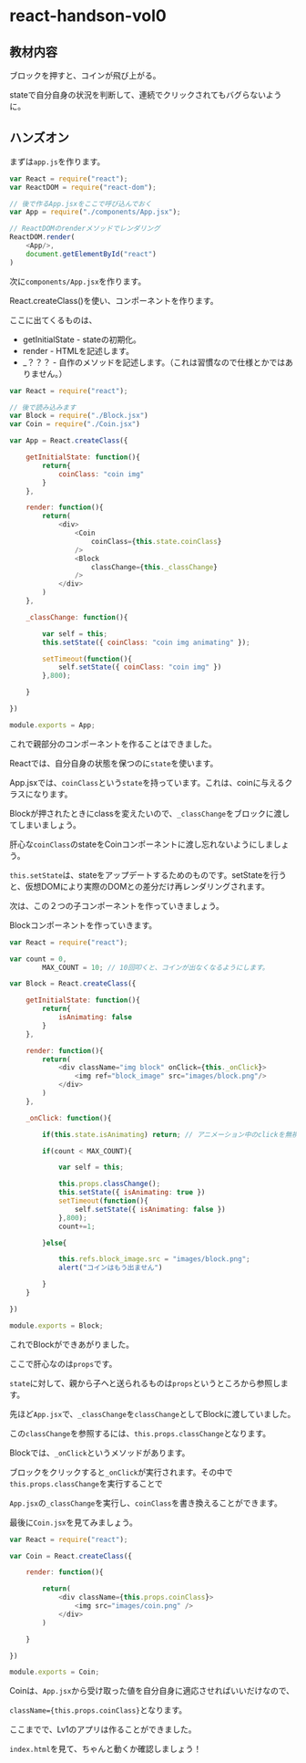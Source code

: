 # react-handson-vol0

## 教材内容

ブロックを押すと、コインが飛び上がる。

stateで自分自身の状況を判断して、連続でクリックされてもバグらないように。

## ハンズオン

まずは`app.js`を作ります。

```js
var React = require("react");
var ReactDOM = require("react-dom");

// 後で作るApp.jsxをここで呼び込んでおく
var App = require("./components/App.jsx");

// ReactDOMのrenderメソッドでレンダリング
ReactDOM.render(
	<App/>,
	document.getElementById("react")
)
```


次に`components/App.jsx`を作ります。

React.createClass()を使い、コンポーネントを作ります。

ここに出てくるものは、

- getInitialState - stateの初期化。
- render - HTMLを記述します。
- _？？？ - 自作のメソッドを記述します。（これは習慣なので仕様とかではありません。）


```js
var React = require("react");

// 後で読み込みます
var Block = require("./Block.jsx")
var Coin = require("./Coin.jsx")

var App = React.createClass({

	getInitialState: function(){
		return{
			coinClass: "coin img"
		}
	},

	render: function(){
		return(
			<div>
				<Coin
					coinClass={this.state.coinClass}
				/>
				<Block
					classChange={this._classChange}
				/>
			</div>
		)
	},

	_classChange: function(){

		var self = this;
		this.setState({ coinClass: "coin img animating" });

		setTimeout(function(){
			self.setState({ coinClass: "coin img" })
		},800);

	}

})

module.exports = App;
```

これで親部分のコンポーネントを作ることはできました。

Reactでは、自分自身の状態を保つのに`state`を使います。

App.jsxでは、`coinClass`という`state`を持っています。これは、coinに与えるクラスになります。

Blockが押されたときにclassを変えたいので、`_classChange`をブロックに渡してしまいましょう。

肝心な`coinClass`のstateをCoinコンポーネントに渡し忘れないようにしましょう。

`this.setState`は、stateをアップデートするためのものです。setStateを行うと、仮想DOMにより実際のDOMとの差分だけ再レンダリングされます。

  

次は、この２つの子コンポーネントを作っていきましょう。

Blockコンポーネントを作っていきます。

```js
var React = require("react");

var count = 0,
		MAX_COUNT = 10; // 10回叩くと、コインが出なくなるようにします。

var Block = React.createClass({

	getInitialState: function(){
		return{
			isAnimating: false
		}
	},

	render: function(){
		return(
			<div className="img block" onClick={this._onClick}>
				<img ref="block_image" src="images/block.png"/>
			</div>
		)
	},

	_onClick: function(){

		if(this.state.isAnimating) return; // アニメーション中のclickを無視します。

		if(count < MAX_COUNT){

			var self = this;

			this.props.classChange();
			this.setState({ isAnimating: true })
			setTimeout(function(){
				self.setState({ isAnimating: false })
			},800);
			count+=1;

		}else{

			this.refs.block_image.src = "images/block.png";
			alert("コインはもう出ません")

		}
	}

})

module.exports = Block;
```

これでBlockができあがりました。

ここで肝心なのは`props`です。

`state`に対して、親から子へと送られるものは`props`というところから参照します。

先ほど`App.jsx`で、`_classChange`を`classChange`としてBlockに渡していました。

この`classChange`を参照するには、`this.props.classChange`となります。

Blockでは、`_onClick`というメソッドがあります。

ブロックをクリックすると`_onClick`が実行されます。その中で`this.props.classChange`を実行することで

`App.jsx`の`_classChange`を実行し、`coinClass`を書き換えることができます。


最後に`Coin.jsx`を見てみましょう。

```js
var React = require("react");

var Coin = React.createClass({

	render: function(){

		return(
			<div className={this.props.coinClass}>
				<img src="images/coin.png" />
			</div>
		)

	}

})

module.exports = Coin;
```

Coinは、`App.jsx`から受け取った値を自分自身に適応させればいいだけなので、

`className={this.props.coinClass}`となります。

ここまでで、Lv1のアプリは作ることができました。

`index.html`を見て、ちゃんと動くか確認しましょう！